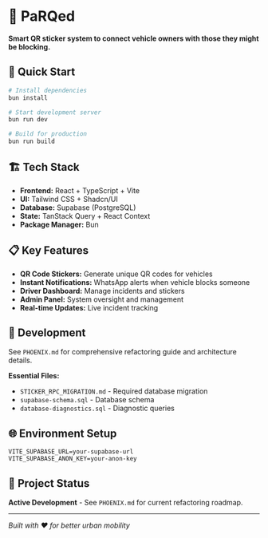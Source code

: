 # 🚗 PaRQed

**Smart QR sticker system to connect vehicle owners with those they might be blocking.**

## 🚀 Quick Start

```bash
# Install dependencies
bun install

# Start development server
bun run dev

# Build for production
bun run build
```

## 🏗️ Tech Stack

- **Frontend:** React + TypeScript + Vite
- **UI:** Tailwind CSS + Shadcn/UI
- **Database:** Supabase (PostgreSQL)
- **State:** TanStack Query + React Context
- **Package Manager:** Bun

## 📋 Key Features

- **QR Code Stickers:** Generate unique QR codes for vehicles
- **Instant Notifications:** WhatsApp alerts when vehicle blocks someone
- **Driver Dashboard:** Manage incidents and stickers
- **Admin Panel:** System oversight and management
- **Real-time Updates:** Live incident tracking

## 🔧 Development

See `PHOENIX.md` for comprehensive refactoring guide and architecture details.

**Essential Files:**
- `STICKER_RPC_MIGRATION.md` - Required database migration
- `supabase-schema.sql` - Database schema
- `database-diagnostics.sql` - Diagnostic queries

## 🌐 Environment Setup

```env
VITE_SUPABASE_URL=your-supabase-url
VITE_SUPABASE_ANON_KEY=your-anon-key
```

## 🚦 Project Status

**Active Development** - See `PHOENIX.md` for current refactoring roadmap.

---

*Built with ❤️ for better urban mobility* 
